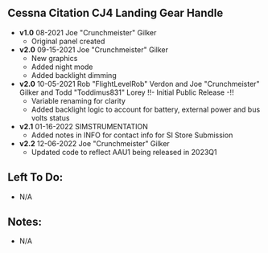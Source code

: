 ## Cessna Citation CJ4 Landing Gear Handle
- **v1.0**  08-2021  Joe "Crunchmeister" Gilker
    - Original panel created
- **v2.0**  09-15-2021  Joe "Crunchmeister" Gilker
    - New graphics
    - Added night mode
    - Added backlight dimming
- **v2.0** 10-05-2021 Rob "FlightLevelRob" Verdon and Joe "Crunchmeister" Gilker and Todd "Toddimus831" Lorey
    !!- Initial Public Release -!!
    - Variable renaming for clarity
    - Added backlight logic to account for battery, external power and bus volts status
- **v2.1** 01-16-2022 SIMSTRUMENTATION
    - Added notes in INFO for contact info for SI Store Submission
- **v2.2** 12-06-2022 Joe "Crunchmeister" Gilker       
    - Updated code to reflect AAU1 being released in 2023Q1   
## Left To Do:
  - N/A
	
## Notes:
  - N/A